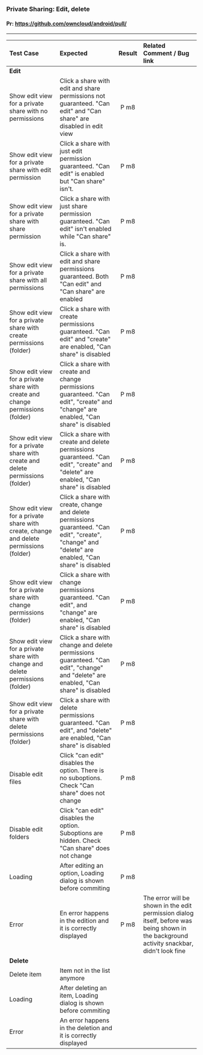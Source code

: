 ###  Private Sharing: Edit, delete

#### Pr: https://github.com/owncloud/android/pull/


---

 
| Test Case | Expected | Result | Related Comment / Bug link | 
| :-------- | :------- | :----: | :------------------------- | 
|**Edit**||||||
| Show edit view for a private share with no permissions | Click a share with edit and share permissions not guaranteed. "Can edit" and "Can share" are disabled in edit view | P m8 | |
| Show edit view for a private share with edit permission | Click a share with just edit permission guaranteed. "Can edit" is enabled but "Can share" isn't. | P m8 | |
| Show edit view for a private share with share permission | Click a share with just share permission guaranteed. "Can edit" isn't enabled while "Can share" is. | P m8 | |
| Show edit view for a private share with all permissions | Click a share with edit and share permissions guaranteed. Both "Can edit" and "Can share" are enabled | P m8 | |
| Show edit view for a private share with create permissions (folder) | Click a share with create permissions guaranteed. "Can edit" and "create" are enabled, "Can share" is disabled | P m8 | |
| Show edit view for a private share with create and change permissions (folder) | Click a share with create and change permissions guaranteed. "Can edit", "create" and "change" are enabled, "Can share" is disabled | P m8 | |
| Show edit view for a private share with create and delete permissions (folder) | Click a share with create and delete permissions guaranteed. "Can edit", "create" and "delete" are enabled, "Can share" is disabled | P m8 | |
| Show edit view for a private share with create, change and delete permissions (folder) | Click a share with create, change and delete permissions guaranteed. "Can edit", "create", "change" and "delete" are enabled, "Can share" is disabled | P m8 | |
| Show edit view for a private share with change permissions (folder) | Click a share with change permissions guaranteed. "Can edit", and "change" are enabled, "Can share" is disabled | P m8 | |
| Show edit view for a private share with change and delete permissions (folder) | Click a share with change and delete permissions guaranteed. "Can edit", "change" and "delete" are enabled, "Can share" is disabled | P m8 | |
| Show edit view for a private share with delete permissions (folder) | Click a share with delete permissions guaranteed. "Can edit", and "delete" are enabled, "Can share" is disabled | P m8 | |
| Disable edit files | Click "can edit" disables the option. There is no suboptions. Check "Can share" does not change  | P m8 |  |  |  |
| Disable edit folders| Click "can edit" disables the option. Suboptions are hidden. Check "Can share" does not change  | P m8 |  |  |  |
| Loading | After editing an option, Loading dialog is shown before commiting| P m8 |  |  |  |
| Error | En error happens in the edition and it is correctly displayed| P m8 | The error will be shown in the edit permission dialog itself, before was being shown in the background activity snackbar, didn't look fine |  |  |
|**Delete**||||||
| Delete item | Item not in the list anymore |  |  |  |  |
| Loading | After deleting an item, Loading dialog is shown before commiting|  |  |  |  |
| Error | An error happens in the deletion and it is correctly displayed|  |  |  |  |

